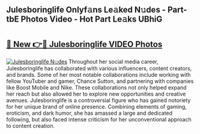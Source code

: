 ## Julesboringlife Onlyf𝚊ns Le𝚊ked N𝚞des - Part-tbE Photos Video - Hot Part Le𝚊ks UBhiG

# <h2><a href="http://ac11207.deff.icu/?id=Julesboringlife">🔗 New 👉🔴 Julesboringlife VIDEO Photos</a></h2>

[![Julesboringlife N𝚞des](https://i.imgur.com/rIISA9y.gif)](http://ac11207.deff.icu/?id=Julesboringlife)
Throughout her social media career, Julesboringlife has collaborated with various influencers, content creators, and brands. Some of her most notable collaborations include working with fellow YouTuber and gamer, Chance Sutton, and partnering with companies like Boost Mobile and Nike. These collaborations not only helped expand her reach but also allowed her to explore new opportunities and creative avenues. Julesboringlife is a controversial figure who has gained notoriety for her unique brand of online presence. Combining elements of gaming, eroticism, and dark humor, she has amassed a large and dedicated following, but also faced intense criticism for her unconventional approach to content creation.
